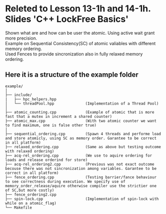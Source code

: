 # Releted to Lesson 13-1h and 14-1h. Slides 'C++ LockFree Basics'
Shown what are and how can be user the atomic. Using active wait grant more precision.  
Example on Sequential Consistency(SC) of atomic valiables with different memory ordering.  
Used Fences to provide sincronization also in fully relaxed memory ordering.
## Here it is a structure of the example folder
```
example/
│
├── include/
|   ├── hpc_helpers.hpp
│   └── threadPool.hpp              (Implementation of a Thread Pool)
│
├── atomic_counting.cpp             (Example of atomic that is more fast that a mutex in increment a shared counter)
├── atomic_max.cpp                  (With two atomic counter we want to find maximum, one is false other true)
│
├── sequential_ordering.cpp         (Spawn 4 threads and performe load and store atomicly, using SC as memory order. Garantee to be correct in all platform)
├── relaxed_ordering.cpp            (Same as above but testing outcome with relaxed ordering)
├── acq-rel_ordering.cpp            (We use to aquire ordering for loads and release orderind for store)
├── acq-rel_ordering2.cpp           (Previous was not exact outcome becouse there was not sincronization among variables. Garantee to be correct in all platform)
├── fence_ordering.cpp              (Testing barrier/fance behaviour to see correctness during execution. We specify use of memory_order_release/aquire otherwise compiler use the strictier one of SC,but more costly)
├── fence_ordering2.cpp
├── spin-lock.cpp                   (Implementation of spin-lock with while on a atomic_flag)
└── Makefile
```

